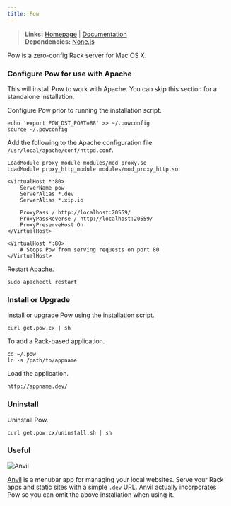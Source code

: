 ```yaml
---
title: Pow
---
```



> **Links:** [Homepage](http://pow.cx/) | [Documentation](http://pow.cx/manual.html)  
> **Dependencies:** [None.js](/node)  


Pow is a zero-config Rack server for Mac OS X.


### Configure Pow for use with Apache

This will install Pow to work with Apache. You can skip this section for a standalone installation.

Configure Pow prior to running the installation script.

	echo 'export POW_DST_PORT=88' >> ~/.powconfig
	source ~/.powconfig



Add the following to the Apache configuration file `/usr/local/apache/conf/httpd.conf`.

	LoadModule proxy_module modules/mod_proxy.so
	LoadModule proxy_http_module modules/mod_proxy_http.so
	
	<VirtualHost *:80>
		ServerName pow
		ServerAlias *.dev
		ServerAlias *.xip.io
	
		ProxyPass / http://localhost:20559/
		ProxyPassReverse / http://localhost:20559/
		ProxyPreserveHost On
	</VirtualHost>
	
	<VirtualHost *:80>
		# Stops Pow from serving requests on port 80
	</VirtualHost>

Restart Apache.

	sudo apachectl restart


### Install or Upgrade

Install or upgrade Pow using the installation script.

	curl get.pow.cx | sh

To add a Rack-based application.

	cd ~/.pow
	ln -s /path/to/appname

Load the application.

	http://appname.dev/


### Uninstall

Uninstall Pow.

	curl get.pow.cx/uninstall.sh | sh


### Useful

![Anvil](/images/anvil.png)

[Anvil](http://anvilformac.com/) is a menubar app for managing your local websites. Serve your Rack apps and static sites with a simple `.dev` URL. Anvil actually incorporates Pow so you can omit the above installation when using it.
